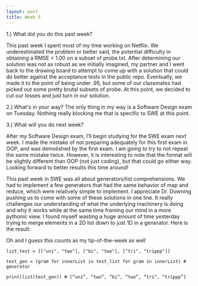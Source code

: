 ```yaml
---
layout: post
title: Week 5
---
```




1.) What did you do this past week?
	
This past week I spent most of my time working on Netflix. We underestimated the problem or better said, the potential difficulty in obtaining a RMSE < 1.00 on a subset of probe.txt. After determining our solution was not as robust as we initially imagined, my partner and I went back to the drawing board to attempt to come up with a solution that could do better against the acceptance tests in the public repo. Eventually, we made it to the point of being under .95, but some of our classmates had picked out some pretty brutal subsets of probe. At this point, we decided to cut our losses and just turn in our solution. 

2.) What's in your way?
The only thing in my way is a Software Design exam on Tuesday. Nothing really blocking me that is specific to SWE at this point. 

3.) What will you do next week?

After my Software Design exam, I’ll begin studying for the SWE exam next week. I made the mistake of not preparing adequately for this first exam in OOP, and was demolished by the first exam. I am going to try to not repeat the same mistake twice. However, it is interesting to note that the format will be slightly different than OOP (not just coding), but that could go either way. Looking forward to better results this time around!

This past week in SWE was all about generators/list comprehensions. We had to implement a few generators that had the same behavior of map and reduce, which were relatively simple to implement. I appreciate Dr. Downing pushing us to come with some of these solutions in one line. It really challenges our understanding of what the underlying machinery is doing and why it works while at the same time framing our mind in a more pythonic view. I found myself wasting a huge amount of time yesterday trying to merge elements in a 2D list down to just 1D in a generator. Here is the result: 

Oh and I guess this counts as my tip-of-the-week as well 

    list_test = [["uni", "two"], ["bi", "two"], ["tri", "trippp"]]

    test_gen = (gram for innerList in test_list for gram in innerList) # generator

    print(list(test_gen)) # [“uni”, “two”, “bi”, “two”, “tri”, “trippp”]

